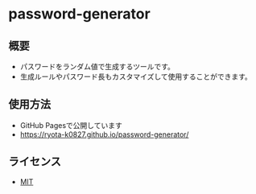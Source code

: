 # password-generator

## 概要
- パスワードをランダム値で生成するツールです。
- 生成ルールやパスワード長もカスタマイズして使用することができます。

## 使用方法
- GitHub Pagesで公開しています  
- https://ryota-k0827.github.io/password-generator/

## ライセンス
- [MIT](LICENSE)
